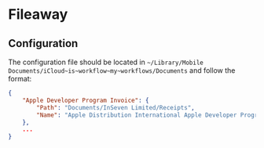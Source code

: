 # Fileaway

## Configuration

The configuration file should be located in `~/Library/Mobile Documents/iCloud~is~workflow~my~workflows/Documents` and follow the format:

```json
{
    "Apple Developer Program Invoice": {
        "Path": "Documents/InSeven Limited/Receipts",
        "Name": "Apple Distribution International Apple Developer Program Invoice"
    },
    ...
}
```
